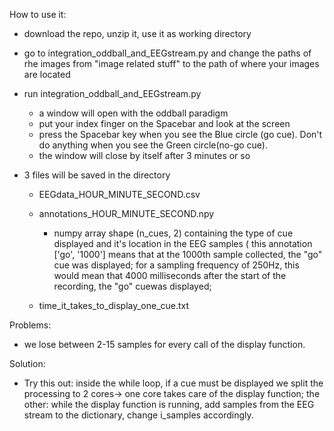 How to use it:

- download the repo, unzip it, use it as working directory
- go to integration_oddball_and_EEGstream.py and change the paths of rhe images from "image related stuff" to the path of where your images are located

- run integration_oddball_and_EEGstream.py

    - a window will open with the oddball paradigm
    - put your index finger on the Spacebar and look at the screen
    - press the Spacebar key when you see the Blue circle (go cue). Don't do anything when you see the Green circle(no-go cue).
    - the window will close by itself after 3 minutes or so

- 3 files will be saved in the directory

    - EEGdata_HOUR_MINUTE_SECOND.csv
    
    - annotations_HOUR_MINUTE_SECOND.npy
    
        - numpy array shape (n_cues, 2) containing the type of cue displayed and it's location in the EEG samples ( this annotation ['go', '1000'] means that at the 1000th sample collected, the "go" cue was displayed; for a sampling frequency of 250Hz, this would mean that 4000 milliseconds after the start of the recording, the "go" cuewas displayed;
        
    - time_it_takes_to_display_one_cue.txt







Problems:
- we lose between 2-15 samples for every call of the display function.


Solution:
- Try this out: inside the while loop, if a cue must be displayed we split the processing to 2 cores-> one core takes care of the display function; the other: while the display function is running, add samples from the EEG stream to the dictionary, change i_samples accordingly.
